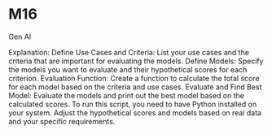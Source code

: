 # M16
Gen AI

Explanation:
Define Use Cases and Criteria: List your use cases and the criteria that are important for evaluating the models.
Define Models: Specify the models you want to evaluate and their hypothetical scores for each criterion.
Evaluation Function: Create a function to calculate the total score for each model based on the criteria and use cases.
Evaluate and Find Best Model: Evaluate the models and print out the best model based on the calculated scores.
To run this script, you need to have Python installed on your system. Adjust the hypothetical scores and models based on real data and your specific requirements.
